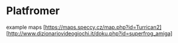 # Platfromer

example maps [https://maps.speccy.cz/map.php?id=Turrican2]
[http://www.dizionariovideogiochi.it/doku.php?id=superfrog_amiga]